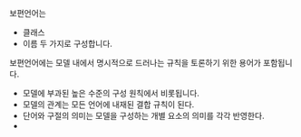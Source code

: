 보편언어는 
- 클래스
- 이름
두 가지로 구성합니다.

보편언어에는 모델 내에서 명시적으로 드러나는 규칙을 토론하기 위한 용어가 포함됩니다.
- 모델에 부과된 높은 수준의 구성 원칙에서 비롯됩니다.
- 모델의 관계는 모든 언어에 내재된 결합 규칙이 된다.
- 단어와 구절의 의미는 모델을 구성하는 개별 요소의 의미를 각각 반영한다.
- 